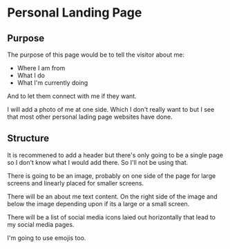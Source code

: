 # Personal Landing Page

## Purpose

The purpose of this page would be to tell the visitor about me: 
- Where I am from
- What I do
- What I'm currently doing

And to let them connect with me if they want. 

I will add a photo of me at one side. Which I don't really want to but I see that most other personal lading page websites have done.

## Structure

It is recommened to add a header but there's only going to be a single page so I don't know what I would add there. So I'll not be using that.

There is going to be an image, probably on one side of the page for large screens and linearly placed for smaller screens. 

There will be an about me text content. On the right side of the image and below the image depending upon if its a large or a small screen. 

There will be a list of social media icons laied out horizontally that lead to my social media pages. 

I'm going to use emojis too. 

